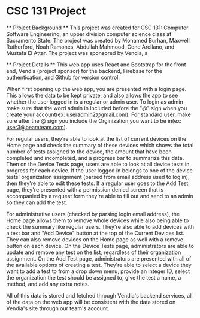# CSC 131 Project

** Project Background **
This project was created for CSC 131: Computer Software Engineering, an upper division computer science class at Sacramento State. The project was created by Mohamed Burhan, Maxwell Rutherford, Noah Ramones, Abdullah Mahmood, Gene Arellano, and Mustafa El Attar. The project was sponsored by Vendia, a 

** Project Details **
This web app uses React and Bootstrap for the front end, Vendia (project sponsor) for the backend, Firebase for the authentication, and Github for version control. 

When first opening up the web app, you are presented with a login page. This allows the data to be kept private, and also allows the app to see whether the user logged in is a regular or admin user.
To login as admin make sure that the word admin in included before the "@" sign when you create your account(ex: useradmin2@gmail.com). For standard user, make sure after the @ sign you include the Orginization you want to be in(ex: user3@beamteam.com).


For regular users, they're able to look at the list of current devices on the Home page and check the summary of these devices which shows the total number of tests assigned to the device, the amount that have been completed and incompleted, and a progress bar to summarize this data. Then on the Device Tests page, users are able to look at all device tests in progress for each device. If the user logged in belongs to one of the device tests' organization assignment (parsed from email address used to log in), then they're able to edit these tests. If a regular user goes to the Add Test page, they're presented with a permission denied screen that is accompanied by a request form they're able to fill out and send to an admin so they can add the test.

For administrative users (checked by parsing login email address), the Home page allows them to remove whole devices while also being able to check the summary like regular users. They're also able to add devices with a text bar and "Add Device" button at the top of the Current Devices list. They can also remove devices on the Home page as well with a remove button on each device. On the Device Tests page, administrators are able to update and remove any test on the list, regardless of their organization assignment. On the Add Test page, administrators are presented with all of the available options of creating a test. They're able to select a device they want to add a test to from a drop down menu, provide an integer ID, select the organization the test should be assigned to, give the test a name, a method, and add any extra notes. 

All of this data is stored and fetched through Vendia's backend services, all of the data on the web app will be consistent with the data stored on Vendia's site through our team's account. 
